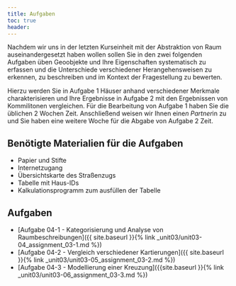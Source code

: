 ```yaml
---
title: Aufgaben
toc: true
header:
---
```



Nachdem wir uns in der letzten Kurseinheit mit der Abstraktion von Raum auseinandergesetzt haben wollen sollen Sie in den zwei folgenden Aufgaben üben Geoobjekte und Ihre Eigenschaften systematisch zu erfassen und die Unterschiede verschiedener Herangehensweisen zu erkennen, zu beschreiben und im Kontext der Fragestellung zu bewerten.

Hierzu werden Sie in Aufgabe 1 Häuser anhand verschiedener Merkmale charakterisieren und Ihre Ergebnisse in Aufgabe 2 mit den Ergebnissen von Kommilitonen vergleichen. Für die Bearbeitung von Aufgabe 1 haben Sie die üblichen 2 Wochen Zeit. Anschließend weisen wir Ihnen eine*n Partner*in zu und Sie haben eine weitere Woche für die Abgabe von Aufgabe 2 Zeit.

## Benötigte Materialien für die Aufgaben
* Papier und Stifte
* Internetzugang
* Übersichtskarte des Straßenzugs
* Tabelle mit Haus-IDs
* Kalkulationsprogramm zum ausfüllen der Tabelle

## Aufgaben
* [Aufgabe 04-1 - Kategorisierung und Analyse von Raumbeschreibungen]({{ site.baseurl }}{% link _unit03/unit03-04_assignment_03-1.md %})
* [Aufgabe 04-2 - Vergleich verschiedener Kartierungen]({{ site.baseurl }}{% link _unit03/unit03-05_assignment_03-2.md %})
* [Aufgabe 04-3 - Modellierung einer Kreuzung]({{site.baseurl }}{% link _unit03/unit03-06_assignment_03-3.md %})
